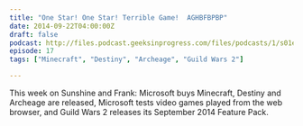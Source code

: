 ```yaml
---
title: "One Star! One Star! Terrible Game!  AGHBFBPBP"
date: 2014-09-22T04:00:00Z
draft: false
podcast: http://files.podcast.geeksinprogress.com/files/podcasts/1/s01e17_OneStarOneStar.mp3
episode: 17
tags: ["Minecraft", "Destiny", "Archeage", "Guild Wars 2"]

---
```


This week on Sunshine and Frank: Microsoft buys Minecraft, Destiny and Archeage are released, Microsoft tests video games played from the web browser, and Guild Wars 2 releases its September 2014 Feature Pack.